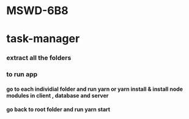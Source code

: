# MSWD-6B8

# task-manager
### extract all the folders
### to run app
#### go to each individial folder and run yarn or yarn install & install node modules in client , database and server
#### go back to root folder and run yarn start
